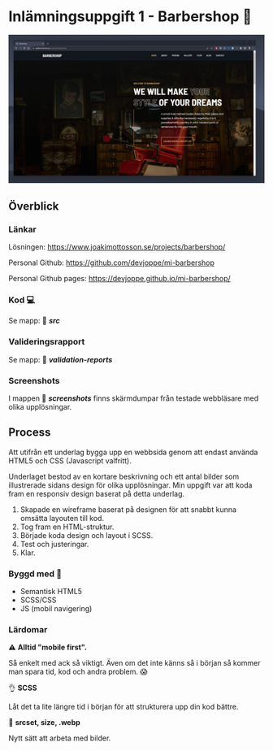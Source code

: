 # Inlämningsuppgift 1 - Barbershop :barber:

![](/screenshots/01-Chrome/Chrome-desktop-1920-01_Header_Nav.jpg)
## Överblick

### Länkar

Lösningen: https://www.joakimottosson.se/projects/barbershop/

Personal Github: https://github.com/devjoppe/mi-barbershop

Personal Github pages: https://devjoppe.github.io/mi-barbershop/

### Kod :computer:

Se mapp: :open_file_folder: ***src***

### Valideringsrapport

Se mapp: :open_file_folder: ***validation-reports***
### Screenshots 

I mappen :open_file_folder: ***screenshots*** finns skärmdumpar från testade webbläsare med olika upplösningar.

## Process

Att utifrån ett underlag bygga upp en webbsida genom att endast använda HTML5 och CSS (Javascript valfritt).

Underlaget bestod av en kortare beskrivning och ett antal bilder som illustrerade sidans design för olika upplösningar. Min uppgift var att koda fram en responsiv design baserat på detta underlag.

1. Skapade en wireframe baserat på designen för att snabbt kunna omsätta layouten till kod.
2. Tog fram en HTML-struktur.
3. Började koda design och layout i SCSS.
4. Test och justeringar.
5. Klar.
### Byggd med :construction:

- Semantisk HTML5
- SCSS/CSS
- JS (mobil navigering)

### Lärdomar

:warning: **Alltid "mobile first".**

Så enkelt med ack så viktigt. Även om det inte känns så i början så kommer man spara tid, kod och andra problem. :scream:


:ok_hand: **SCSS**

Låt det ta lite längre tid i början för att strukturera upp din kod bättre.


:clap: **srcset, size, .webp**

Nytt sätt att arbeta med bilder.